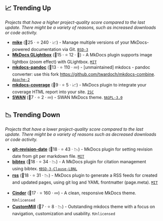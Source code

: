 ## 📈 Trending Up

_Projects that have a higher project-quality score compared to the last update. There might be a variety of reasons, such as increased downloads or code activity._

- <b><a href="https://github.com/jimporter/mike">mike</a></b> (🥇25 ·  ⭐ 240 · 📈) - Manage multiple versions of your MkDocs-powered documentation via Git. <code><a href="http://bit.ly/3aKzpTv">BSD-3</a></code> <code><img src="https://cdn.icon-icons.com/icons2/1465/PNG/512/701electricplug_100845.png" style="display:inline;" width="13" height="13"></code>
- <b><a href="https://github.com/blueswen/mkdocs-glightbox">MkDocs GLightbox</a></b> (🥈15 ·  ⭐ 12 · 🐣) - A MkDocs plugin supports image lightbox (zoom effect) with GLightbox. <code><a href="http://bit.ly/34MBwT8">MIT</a></code> <code><img src="https://cdn.icon-icons.com/icons2/1465/PNG/512/701electricplug_100845.png" style="display:inline;" width="13" height="13"></code>
- <b><a href="https://github.com/jgrassler/mkdocs-pandoc">mkdocs-pandoc</a></b> (🥉13 ·  ⭐ 110 · 💤) - [unmaintained] mkdocs - pandoc converter: use this fork https://github.com/twardoch/mkdocs-combine. <code><a href="http://bit.ly/3nYMfla">Apache-2</a></code> <code><img src="https://cdn.icon-icons.com/icons2/1465/PNG/512/701electricplug_100845.png" style="display:inline;" width="13" height="13"></code>
- <b><a href="https://github.com/pawamoy/mkdocs-coverage">mkdocs-coverage</a></b> (🥈9 ·  ⭐ 5 · 📈) - MkDocs plugin to integrate your coverage HTML report into your site. <code><a href="http://bit.ly/3hkKRql">ISC</a></code> <code><img src="https://cdn.icon-icons.com/icons2/1465/PNG/512/701electricplug_100845.png" style="display:inline;" width="13" height="13"></code>
- <b><a href="https://github.com/swan-cern/mkdocs-swan">SWAN</a></b> (🥉7 ·  ⭐ 2 · 💤) - SWAN MkDocs theme. <code><a href="http://bit.ly/3pwmjO5">❗️AGPL-3.0</a></code> <code><img src="https://cdn.icon-icons.com/icons2/1495/PNG/512/preferencesdesktoptheme_102980.png" style="display:inline;" width="13" height="13"></code>

## 📉 Trending Down

_Projects that have a lower project-quality score compared to the last update. There might be a variety of reasons such as decreased downloads or code activity._

- <b><a href="https://github.com/zhaoterryy/mkdocs-git-revision-date-plugin">git-revision-date</a></b> (🥈18 ·  ⭐ 43 · 📉) - MkDocs plugin for setting revision date from git per markdown file. <code><a href="http://bit.ly/34MBwT8">MIT</a></code> <code><img src="https://cdn.icon-icons.com/icons2/1465/PNG/512/701electricplug_100845.png" style="display:inline;" width="13" height="13"></code>
- <b><a href="https://github.com/shyamd/mkdocs-bibtex">bibtex</a></b> (🥇18 ·  ⭐ 34 · 📉) - A MkDocs plugin for citation management using bibtex. <code><a href="https://tldrlegal.com/search?q=BSD-3-Clause-LBNL">❗️BSD-3-Clause-LBNL</a></code> <code><img src="https://cdn.icon-icons.com/icons2/1465/PNG/512/701electricplug_100845.png" style="display:inline;" width="13" height="13"></code>
- <b><a href="https://github.com/Guts/mkdocs-rss-plugin">rss</a></b> (🥇18 ·  ⭐ 31 · 📉) - MkDocs plugin to generate a RSS feeds for created and updated pages, using git log and YAML frontmatter (page.meta). <code><a href="http://bit.ly/34MBwT8">MIT</a></code> <code><img src="https://cdn.icon-icons.com/icons2/1465/PNG/512/701electricplug_100845.png" style="display:inline;" width="13" height="13"></code>
- <b><a href="https://github.com/chrissimpkins/cinder">Cinder</a></b> (🥇17 ·  ⭐ 160 · 💤) - A clean, responsive MkDocs theme. <code>❗Unlicensed</code> <code><img src="https://cdn.icon-icons.com/icons2/1495/PNG/512/preferencesdesktoptheme_102980.png" style="display:inline;" width="13" height="13"></code>
- <b><a href="https://github.com/Siphalor/mkdocs-custommill">CustomMill</a></b> (🥉7 ·  ⭐ 8 · 📉) - Outstanding mkdocs theme with a focus on navigation, customization and usability. <code>❗Unlicensed</code> <code><img src="https://cdn.icon-icons.com/icons2/1495/PNG/512/preferencesdesktoptheme_102980.png" style="display:inline;" width="13" height="13"></code>

